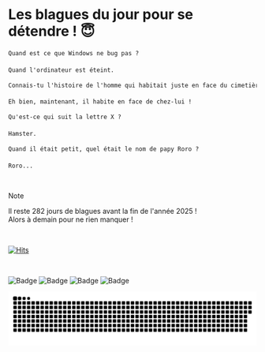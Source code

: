 
<h1>Les blagues du jour pour se détendre ! 😇</h1>

```diff
Quand est ce que Windows ne bug pas ?

Quand l'ordinateur est éteint.
```

```diff
Connais-tu l'histoire de l'homme qui habitait juste en face du cimetière ?

Eh bien, maintenant, il habite en face de chez-lui !
```

```diff
Qu'est-ce qui suit la lettre X ?

Hamster.
```

```diff
Quand il était petit, quel était le nom de papy Roro ?

Roro...
```

<br/>

> [!NOTE]
> Il reste 282 jours de blagues avant la fin de l'année 2025 ! <br/>
> Alors à demain pour ne rien manquer !

<br/>


[![Hits](https://hits.seeyoufarm.com/api/count/incr/badge.svg?url=https%3A%2F%2Fgithub.com%2FClems02%2Fhit-counter&count_bg=%23003E80&title_bg=%235C9FE1&icon=powershell.svg&icon_color=%23FFFFFF&title=Visite&edge_flat=false)](https://hits.seeyoufarm.com)


<br/>


![Badge](https://img.shields.io/badge/Last%20updated%20on-white?style=for-the-badge&logo=clockify)   ![Badge](https://img.shields.io/badge/25/03-white?style=for-the-badge) ![Badge](https://img.shields.io/badge/at-white?style=for-the-badge) ![Badge](https://img.shields.io/badge/03:10-white?style=for-the-badge)


<p align="center">
 <img width="1000" src="assets/github-snake.svg" alt="snake"/>
</p>
